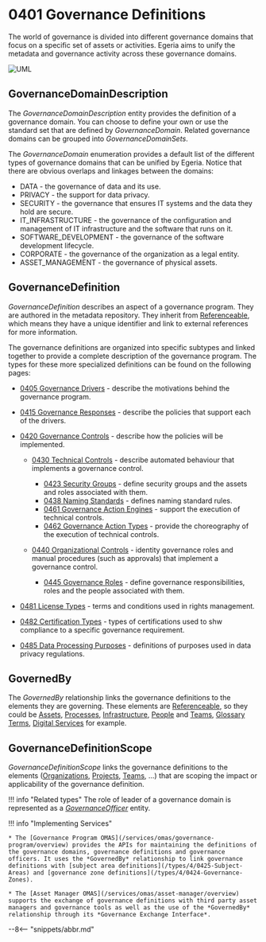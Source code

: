 <!-- SPDX-License-Identifier: CC-BY-4.0 -->
<!-- Copyright Contributors to the ODPi Egeria project. -->

# 0401 Governance Definitions

The world of governance is divided into different governance domains that focus on a specific set of assets or activities.
Egeria aims to unify the metadata and governance activity across these governance domains.

![UML](0401-Governance-Definitions.svg)

## GovernanceDomainDescription

The *GovernanceDomainDescription* entity provides the definition of a governance domain. You can choose to define your own or use the standard set that are defined by *GovernanceDomain*.  Related governance domains can be grouped into *GovernanceDomainSets*.

The *GovernanceDomain* enumeration provides a default list of the different types of governance domains that can be unified by Egeria. Notice that there are obvious overlaps and linkages between the domains:

* DATA - the governance of data and its use.
* PRIVACY - the support for data privacy.
* SECURITY - the governance that ensures IT systems and the data they hold are secure.
* IT_INFRASTRUCTURE - the governance of the configuration and management of IT infrastructure and the software that runs on it.
* SOFTWARE_DEVELOPMENT - the governance of the software development lifecycle.
* CORPORATE - the governance of the organization as a legal entity.
* ASSET_MANAGEMENT - the governance of physical assets.

## GovernanceDefinition

*GovernanceDefinition* describes an aspect of a governance program. They are authored in the metadata repository. They inherit from [Referenceable](/types/0/0010-Base-Model), which means they have a unique identifier and link to external references for more information.

The governance definitions are organized into specific subtypes and linked together to provide a complete description of the governance program.  The types for these more specialized definitions can be found on the following pages:

- [0405 Governance Drivers](/types/4/0405-Governance-Drivers) - describe the motivations behind the governance program.
- [0415 Governance Responses](/types/4/0415-Governance-Responses) - describe the policies that support each of the drivers.
- [0420 Governance Controls](/types/4/0420-Governance-Controls) - describe how the policies will be implemented.
    * [0430 Technical Controls](/types/4/0430-Technical-Controls) - describe automated behaviour that implements a governance control.

        - [0423 Security Groups](/types/4/0423-Security-Definitions) - define security groups and the assets and roles associated with them.
        - [0438 Naming Standards](/types/4/0438-Naming-Standards) - defines naming standard rules.
        - [0461 Governance Action Engines](/types/4/0461-Governance-Engines) - support the execution of technical controls.
        - [0462 Governance Action Types](/types/4/0462-Governance-Action-Types) - provide the choreography of the execution of technical controls.

    * [0440 Organizational Controls](/types/4/0440-Organizational-Controls) - identity governance roles and manual procedures (such as approvals) that implement a governance control.

        - [0445 Governance Roles](/types/4/0445-Governance-Roles) - define governance responsibilities, roles and the people associated with them.

- [0481 License Types](/types/4/0481-Licenses) - terms and conditions used in rights management.
- [0482 Certification Types](/types/4/0482-Certifications) - types of certifications used to shw compliance to a specific governance requirement.
- [0485 Data Processing Purposes](/types/4/0485-Data-Processing-Purposes) - definitions of purposes used in data privacy regulations.

## GovernedBy

The *GovernedBy* relationship links the governance definitions to the elements they are governing.  These elements are [Referenceable](/types/0/0010-Base-Model), so they could be [Assets](/types/0/0010-Base-Model), [Processes](/types/0/0010-Base-Model), [Infrastructure](/types/0/0010-Base-Model), [People](/types/1/0112-People) and [Teams](/types/1/0115-Teams), [Glossary Terms](/types/3/0330-Terms), [Digital Services](/types/7/0710-Digital-Service) for example.


## GovernanceDefinitionScope

*GovernanceDefinitionScope* links the governance definitions to the elements ([Organizations](/types/5/), [Projects](/types/1/0115-Teams), [Teams](/types/1/0115-Teams), ...) that are scoping the impact or applicability of the governance definition.


!!! info "Related types"
    The role of leader of a governance domain is represented as a [*GovernanceOfficer*](/types/4/0445-Governance-Roles) entity.

!!! info "Implementing Services"

    * The [Governance Program OMAS](/services/omas/governance-program/overview) provides the APIs for maintaining the definitions of the governance domains, governance definitions and governance officers. It uses the *GovernedBy* relationship to link governance definitions with [subject area definitions](/types/4/0425-Subject-Areas) and [governance zone definitions](/types/4/0424-Governance-Zones).
  
    * The [Asset Manager OMAS](/services/omas/asset-manager/overview) supports the exchange of governance definitions with third party asset managers and governance tools as well as the use of the *GovernedBy* relationship through its *Governance Exchange Interface*.

--8<-- "snippets/abbr.md"